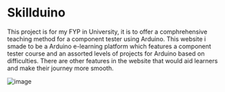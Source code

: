 # Skillduino

This project is for my FYP in University, it is to offer a comphrehensive teaching method for a component tester using Arduino. This website i smade to be a Arduino e-learning platform which features a component tester course and an assorted levels of projects for Arduino based on difficulties. There are other features in the website that would aid learners and make their journey more smooth.

![image](https://github.com/user-attachments/assets/8956065a-a620-4105-a7fd-27544d87e14e)
